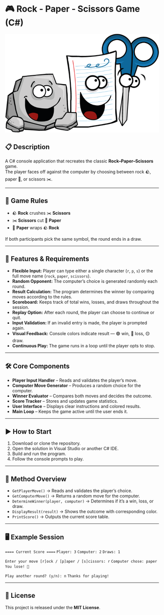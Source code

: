 # 🎮 Rock - Paper - Scissors Game (C#)

![Rock Paper Scissors](../Images/0_3oJdSb7B26rt3xjJ.png)

## 📋 Description

A C# console application that recreates the classic **Rock–Paper–Scissors** game.  
The player faces off against the computer by choosing between rock 🪨, paper 📄, or scissors ✂️.

---

## 📖 Game Rules

- 🪨 **Rock** crushes ✂️ **Scissors**
- ✂️ **Scissors** cut 📄 **Paper**
- 📄 **Paper** wraps 🪨 **Rock**

If both participants pick the same symbol, the round ends in a draw.

---

## 🎯 Features & Requirements

- **Flexible Input:** Player can type either a single character (`r`, `p`, `s`) or the full move name (`rock`, `paper`, `scissors`).
- **Random Opponent:** The computer’s choice is generated randomly each round.
- **Result Calculation:** The program determines the winner by comparing moves according to the rules.
- **Scoreboard:** Keeps track of total wins, losses, and draws throughout the session.
- **Replay Option:** After each round, the player can choose to continue or quit.
- **Input Validation:** If an invalid entry is made, the player is prompted again.
- **Visual Feedback:** Console colors indicate result — 🟢 win, 🔴 loss, 🟡 draw.
- **Continuous Play:** The game runs in a loop until the player opts to stop.

---

## 🛠 Core Components

- **Player Input Handler** – Reads and validates the player’s move.
- **Computer Move Generator** – Produces a random choice for the computer.
- **Winner Evaluator** – Compares both moves and decides the outcome.
- **Score Tracker** – Stores and updates game statistics.
- **User Interface** – Displays clear instructions and colored results.
- **Main Loop** – Keeps the game active until the user ends it.

---

## ▶️ How to Start

1. Download or clone the repository.  
2. Open the solution in Visual Studio or another C# IDE.  
3. Build and run the program.  
4. Follow the console prompts to play.

---

## 📂 Method Overview

- `GetPlayerMove()` → Reads and validates the player’s choice.  
- `GetComputerMove()` → Returns a random move for the computer.  
- `DetermineWinner(player, computer)` → Determines if it’s a win, loss, or draw.  
- `DisplayResult(result)` → Shows the outcome with corresponding color.  
- `PrintScore()` → Outputs the current score table.

---

## 🖥 Example Session
`==== Current Score ====`
`Player: 3`
`Computer: 2`
`Draws: 1`

`Enter your move [r]ock / [p]aper / [s]cissors: r`
`Computer chose: paper`
`You lose! 🔴`

`Play another round? (y/n): n`
`Thanks for playing!`

---

## 📜 License

This project is released under the **MIT License**.

